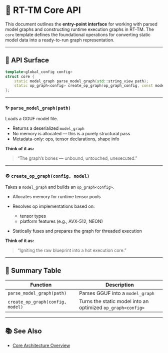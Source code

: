 # 🧠 RT-TM Core API

This document outlines the **entry-point interface** for working with parsed model graphs and constructing runtime execution graphs in RT-TM. The `core` template defines the foundational operations for converting static model data into a ready-to-run graph representation.

---

## 🧱 API Surface

```cpp
template<global_config config>
struct core {
    static model_graph parse_model_graph(std::string_view path);
    static op_graph<config> create_op_graph(op_graph_config, const model_graph&);
};
```

---

### ✨ `parse_model_graph(path)`

Loads a GGUF model file.

* Returns a deserialized `model_graph`
* No memory is allocated — this is a purely structural pass
* Metadata-only: ops, tensor declarations, shape info

**Think of it as:**

> “The graph’s bones — unbound, untouched, unexecuted.”

---

### ⚙️ `create_op_graph(config, model)`

Takes a `model_graph` and builds an `op_graph<config>`.

* Allocates memory for runtime tensor pools
* Resolves op implementations based on:

  * tensor types
  * platform features (e.g., AVX-512, NEON)
* Statically fuses and prepares the graph for threaded execution

**Think of it as:**

> “Igniting the raw blueprint into a hot execution core.”

---

## 🔎 Summary Table

| Function                         | Description                                                 |
| -------------------------------- | ----------------------------------------------------------- |
| `parse_model_graph(path)`        | Parses GGUF into a `model_graph`                            |
| `create_op_graph(config, model)` | Turns the static model into an optimized `op_graph<config>` |

---

## 📚 See Also

* [Core Architecture Overview](./Core.md)
